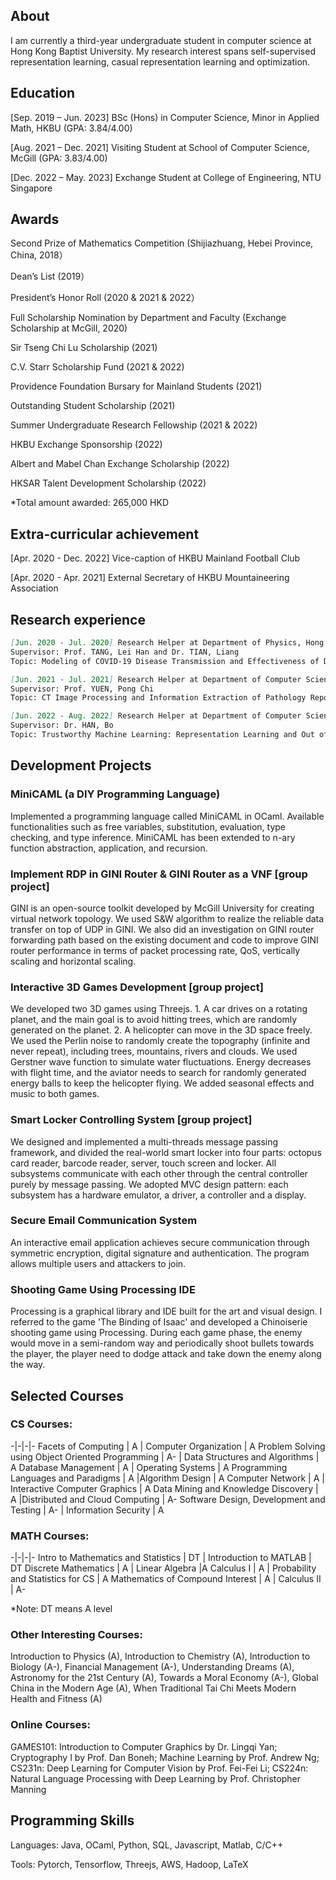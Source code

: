 ## About

I am currently a third-year undergraduate student in computer science at Hong Kong Baptist University.
My research interest spans self-supervised representation learning, casual representation learning and optimization.

## Education

[Sep. 2019 – Jun. 2023] BSc (Hons) in Computer Science, Minor in Applied Math, HKBU (GPA: 3.84/4.00)

[Aug. 2021 – Dec. 2021] Visiting Student at School of Computer Science, McGill (GPA: 3.83/4.00)

[Dec. 2022 – May. 2023] Exchange Student at College of Engineering, NTU Singapore

## Awards
Second Prize of Mathematics Competition (Shijiazhuang, Hebei Province, China, 2018）

Dean’s List (2019）

President’s Honor Roll (2020 & 2021 & 2022）

Full Scholarship Nomination by Department and Faculty (Exchange Scholarship at McGill, 2020)

Sir Tseng Chi Lu Scholarship (2021)

C.V. Starr Scholarship Fund (2021 & 2022)

Providence Foundation Bursary for Mainland Students (2021)

Outstanding Student Scholarship (2021)

Summer Undergraduate Research Fellowship (2021 & 2022)

HKBU Exchange Sponsorship (2022)

Albert and Mabel Chan Exchange Scholarship (2022)

HKSAR Talent Development Scholarship (2022)

*Total amount awarded: 265,000 HKD

## Extra-curricular achievement
[Apr. 2020 - Dec. 2022] Vice-caption of HKBU Mainland Football Club

[Apr. 2020 - Apr. 2021] External Secretary of HKBU Mountaineering Association

## Research experience
```markdown
[Jun. 2020 - Jul. 2020] Research Helper at Department of Physics, Hong Kong Baptist University
Supervisor: Prof. TANG, Lei Han and Dr. TIAN, Liang
Topic: Modeling of COVID-19 Disease Transmission and Effectiveness of Disease Control Measures in U.S.
```
```markdown
[Jun. 2021 - Jul. 2021] Research Helper at Department of Computer Science, Hong Kong Baptist University
Supervisor: Prof. YUEN, Pong Chi
Topic: CT Image Processing and Information Extraction of Pathology Report
```
```markdown
[Jun. 2022 - Aug. 2022] Research Helper at Department of Computer Science, Hong Kong Baptist University
Supervisor: Dr. HAN, Bo
Topic: Trustworthy Machine Learning: Representation Learning and Out of Distribution Detection
```

## Development Projects
### MiniCAML (a DIY Programming Language)
Implemented a programming language called MiniCAML in OCaml. Available functionalities such as free variables, substitution, evaluation, type checking, and type inference. MiniCAML has been extended to n-ary function abstraction, application, and recursion.

### Implement RDP in GINI Router & GINI Router as a VNF [group project]
GINI is an open-source toolkit developed by McGill University for creating virtual network topology. We used S&W algorithm to realize the reliable data transfer on top of UDP in GINI. We also did an investigation on GINI router forwarding path based on the existing document and code to improve GINI router performance in terms of packet processing rate, QoS, vertically scaling and horizontal scaling.

### Interactive 3D Games Development [group project]
We developed two 3D games using Threejs. 1. A car drives on a rotating planet, and the main goal is to avoid hitting trees, which are randomly generated on the planet. 2. A helicopter can move in the 3D space freely. We used the Perlin noise to randomly create the topography (infinite and never repeat), including trees, mountains, rivers and clouds. We used Gerstner wave function to simulate water fluctuations. Energy decreases with flight time, and the aviator needs to search for randomly generated energy balls to keep the helicopter flying. We added seasonal effects and music to both games.

### Smart Locker Controlling System [group project]
We designed and implemented a multi-threads message passing framework, and divided the real-world smart locker into four parts: octopus card reader, barcode reader, server, touch screen and locker. All subsystems communicate with each other through the central controller purely by message passing. We adopted MVC design pattern: each subsystem has a hardware emulator, a driver, a controller and a display.

### Secure Email Communication System
An interactive email application achieves secure communication through symmetric encryption, digital signature and authentication. The program allows multiple users and attackers to join.

### Shooting Game Using Processing IDE
Processing is a graphical library and IDE built for the art and visual design. I referred to the game 'The Binding of Isaac' and developed a Chinoiserie shooting game using Processing. During each game phase, the enemy would move in a semi-random way and periodically shoot bullets towards the player, the player need to dodge attack and take down the enemy along the way.

## Selected Courses
### CS Courses:  

-|-|-|-
Facets of Computing | A | Computer Organization | A 
Problem Solving using Object Oriented Programming | A- | Data Structures and Algorithms | A 
Database Management | A | Operating Systems | A 
Programming Languages and Paradigms | A |Algorithm Design | A 
Computer Network | A | Interactive Computer Graphics | A 
Data Mining and Knowledge Discovery | A |Distributed and Cloud Computing | A- 
Software Design, Development and Testing | A- | Information Security | A

### MATH Courses:

-|-|-|-
Intro to Mathematics and Statistics | DT | Introduction to MATLAB | DT 
Discrete Mathematics | A | Linear Algebra |A
Calculus I | A | Probability and Statistics for CS | A
Mathematics of Compound Interest | A | Calculus II | A- 

*Note: DT means A level

### Other Interesting Courses:
Introduction to Physics (A), Introduction to Chemistry (A), Introduction to Biology (A-), Financial Management (A-), Understanding Dreams (A), Astronomy for the 21st Century (A), Towards a Moral Economy (A-), Global China in the Modern Age (A), When Traditional Tai Chi Meets Modern Health and Fitness (A)

### Online Courses:
GAMES101: Introduction to Computer Graphics by Dr. Lingqi Yan; Cryptography I by Prof. Dan Boneh; Machine Learning by Prof. Andrew Ng; CS231n: Deep Learning for Computer Vision by Prof. Fei-Fei Li; CS224n: Natural Language Processing with Deep Learning by Prof. Christopher Manning

## Programming Skills
Languages: Java, OCaml, Python, SQL, Javascript, Matlab, C/C++ 

Tools: Pytorch, Tensorflow, Threejs, AWS, Hadoop, LaTeX
